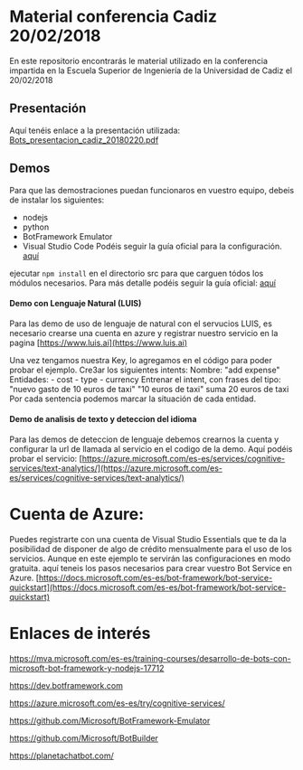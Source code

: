 # Material conferencia Cadiz 20/02/2018
En este repositorio encontrarás le material utilizado en la conferencia impartida en la Escuela Superior de Ingeniería de la Universidad de Cadiz el 20/02/2018

## Presentación
Aquí tenéis enlace a la presentación utilizada:
[Bots_presentacion_cadiz_20180220.pdf](Bots_presentacion_cadiz_20180220.pdf) 

## Demos
Para que las demostraciones puedan funcionaros en vuestro equipo, debeis de instalar los siguientes:
- nodejs
- python
- BotFramework Emulator
- Visual Studio Code
Podéis seguir la guía oficial para la configuración. [aquí](https://github.com/Microsoft/BotFramework-Emulator)

ejecutar ``npm install`` en el directorio src para que carguen tódos los módulos necesarios.
Para más detalle podéis seguir la guía oficial: [aquí](https://docs.microsoft.com/es-es/bot-framework/nodejs/bot-builder-nodejs-quickstart)


#### Demo con Lenguaje Natural (LUIS)
Para las demo de uso de lenguaje de natural con el servucios LUIS, es necesario crearse una cuenta en azure y registrar nuestro servicio en la pagina [https://www.luis.ai](https://www.luis.ai)

Una vez tengamos nuestra Key, lo agregamos en el código para poder probar el ejemplo.
 Cre3ar los siguientes intents:
  Nombre: "add expense"
  Entidades: 
    - cost
    - type
    - currency
Entrenar el intent, con frases del tipo: 
"nuevo gasto de 10 euros de taxi"
"10 euros de taxi"
suma 20 euros de taxi
Por cada sentencia podemos marcar la situación de cada entidad.

#### Demo de analisis de texto y deteccion del idioma
Para las demos de deteccion de lenguaje debemos crearnos la cuenta y configurar la url de llamada al servicio en el codigo de la demo.
Aquí podéis probar el servicio:
[https://azure.microsoft.com/es-es/services/cognitive-services/text-analytics/](https://azure.microsoft.com/es-es/services/cognitive-services/text-analytics/)


# Cuenta de Azure:
Puedes registrarte con una cuenta de Visual Studio Essentials que te da la posibilidad de disponer de algo de crédito mensualmente para el uso de los servicios. Aunque en este ejemplo te servirán las configuraciones en modo gratuita.
aquí teneis los pasos necesarios para crear vuestro Bot Service en Azure.
[https://docs.microsoft.com/es-es/bot-framework/bot-service-quickstart](https://docs.microsoft.com/es-es/bot-framework/bot-service-quickstart)

# Enlaces de interés
https://mva.microsoft.com/es-es/training-courses/desarrollo-de-bots-con-microsoft-bot-framework-y-nodejs-17712

https://dev.botframework.com

https://azure.microsoft.com/es-es/try/cognitive-services/

https://github.com/Microsoft/BotFramework-Emulator

https://github.com/Microsoft/BotBuilder

https://planetachatbot.com/


